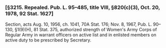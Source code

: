 ### [§3215. Repealed. Pub. L. 95–485, title VIII, §820(c)(3), Oct. 20, 1978, 92 Stat. 1627] ###

Section, acts Aug. 10, 1956, ch. 1041, 70A Stat. 176; Nov. 8, 1967, Pub. L. 90–130, §1(9)(H), 81 Stat. 375, authorized strength of Women's Army Corps of Regular Army in warrant officers on active list and in enlisted members on active duty to be prescribed by Secretary.
